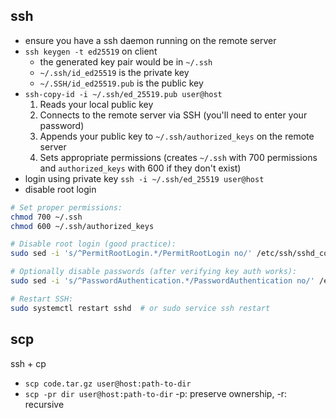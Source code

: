 ## __ssh__
- ensure you have a ssh daemon running on the remote server
- `ssh keygen -t ed25519` on client
	- the generated key pair would be in `~/.ssh`
	- `~/.ssh/id_ed25519` is the private key
	- `~/.SSH/id_ed25519.pub` is the public key
- `ssh-copy-id -i ~/.ssh/ed_25519.pub user@host`
	1. Reads your local public key
	2. Connects to the remote server via SSH (you'll need to enter your password)
	3. Appends your public key to `~/.ssh/authorized_keys` on the remote server
	4. Sets appropriate permissions (creates `~/.ssh` with 700 permissions and `authorized_keys` with 600 if they don't exist)
- login using private key `ssh -i ~/.ssh/ed_25519 user@host`
- disable root login
```bash
# Set proper permissions:
chmod 700 ~/.ssh
chmod 600 ~/.ssh/authorized_keys

# Disable root login (good practice):
sudo sed -i 's/^PermitRootLogin.*/PermitRootLogin no/' /etc/ssh/sshd_config

# Optionally disable passwords (after verifying key auth works):
sudo sed -i 's/^PasswordAuthentication.*/PasswordAuthentication no/' /etc/ssh/sshd_config

# Restart SSH:
sudo systemctl restart sshd  # or sudo service ssh restart	
```

## __scp__
ssh + cp

- `scp code.tar.gz user@host:path-to-dir`
- `scp -pr dir user@host:path-to-dir` -p: preserve ownership, -r: recursive